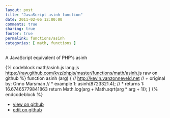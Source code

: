 ```yaml
---
layout: post
title: "JavaScript asinh function"
date: 2011-02-06 12:00:00
comments: true
sharing: true
footer: true
permalink: functions/asinh
categories: [ math, functions ]
---
```

A JavaScript equivalent of PHP's asinh
<!-- more -->
{% codeblock math/asinh.js lang:js https://raw.github.com/kvz/phpjs/master/functions/math/asinh.js raw on github %}
function asinh (arg) {
    // http://kevin.vanzonneveld.net
    // +   original by: Onno Marsman
    // *     example 1: asinh(8723321.4);
    // *     returns 1: 16.67465779841863
    return Math.log(arg + Math.sqrt(arg * arg + 1));
}
{% endcodeblock %}
<ul>
 <li><a href="https://github.com/kvz/phpjs/blob/master/functions/math/asinh.js">view on github</a></li>
 <li><a href="https://github.com/kvz/phpjs/edit/master/functions/math/asinh.js">edit on github</a></li>
</ul>
